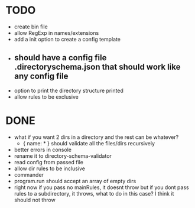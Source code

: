 
# TODO
- create bin file
- allow RegExp in names/extensions
- add a init option to create a config template
- should have a config file .directoryschema.json that
  should work like any config file
  -
- option to print the directory structure printed
- allow rules to be exclusive

# DONE
- what if you want 2 dirs in a directory and the rest can be whatever?
  - { name: * } should validate all the files/dirs recursively
- better errors in console
- rename it to directory-schema-validator
- read config from passed file
- allow dir rules to be inclusive
- commander
- program.run should accept an array of empty dirs
- right now if you pass no mainRules, it doesnt throw
  but if you dont pass rules to a subdirectory,
  it throws, what to do in this case?
  I think it should not throw
